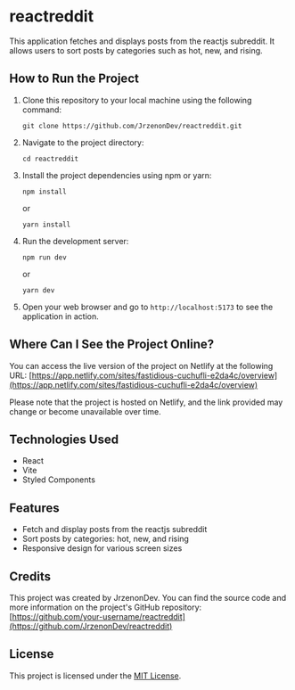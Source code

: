 # reactreddit

This application fetches and displays posts from the reactjs subreddit. It allows users to sort posts by categories such as hot, new, and rising.

## How to Run the Project

1. Clone this repository to your local machine using the following command:
   ```
   git clone https://github.com/JrzenonDev/reactreddit.git
   ```

2. Navigate to the project directory:
   ```
   cd reactreddit
   ```

3. Install the project dependencies using npm or yarn:
   ```
   npm install
   ```
   or
   ```
   yarn install
   ```

4. Run the development server:
   ```
   npm run dev
   ```
   or
   ```
   yarn dev
   ```

5. Open your web browser and go to `http://localhost:5173` to see the application in action.

## Where Can I See the Project Online?

You can access the live version of the project on Netlify at the following URL: [https://app.netlify.com/sites/fastidious-cuchufli-e2da4c/overview](https://app.netlify.com/sites/fastidious-cuchufli-e2da4c/overview)

Please note that the project is hosted on Netlify, and the link provided may change or become unavailable over time.

## Technologies Used

- React
- Vite
- Styled Components

## Features

- Fetch and display posts from the reactjs subreddit
- Sort posts by categories: hot, new, and rising
- Responsive design for various screen sizes

## Credits

This project was created by JrzenonDev. You can find the source code and more information on the project's GitHub repository: [https://github.com/your-username/reactreddit](https://github.com/JrzenonDev/reactreddit)

## License

This project is licensed under the [MIT License](LICENSE).
